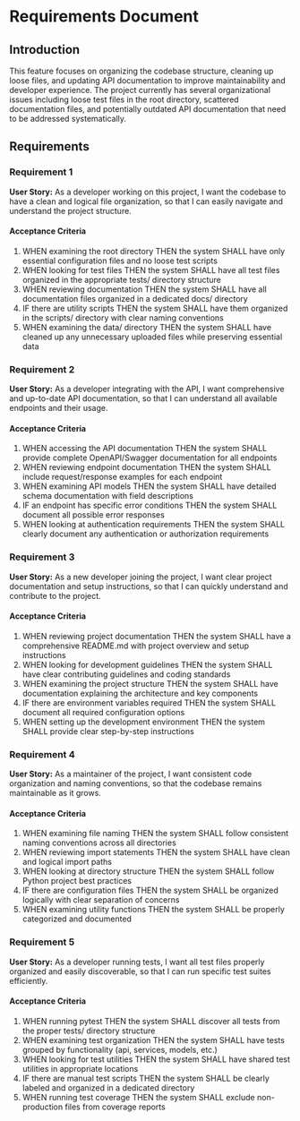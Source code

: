 # Requirements Document

## Introduction

This feature focuses on organizing the codebase structure, cleaning up loose files, and updating API documentation to improve maintainability and developer experience. The project currently has several organizational issues including loose test files in the root directory, scattered documentation files, and potentially outdated API documentation that need to be addressed systematically.

## Requirements

### Requirement 1

**User Story:** As a developer working on this project, I want the codebase to have a clean and logical file organization, so that I can easily navigate and understand the project structure.

#### Acceptance Criteria

1. WHEN examining the root directory THEN the system SHALL have only essential configuration files and no loose test scripts
2. WHEN looking for test files THEN the system SHALL have all test files organized in the appropriate tests/ directory structure
3. WHEN reviewing documentation THEN the system SHALL have all documentation files organized in a dedicated docs/ directory
4. IF there are utility scripts THEN the system SHALL have them organized in the scripts/ directory with clear naming conventions
5. WHEN examining the data/ directory THEN the system SHALL have cleaned up any unnecessary uploaded files while preserving essential data

### Requirement 2

**User Story:** As a developer integrating with the API, I want comprehensive and up-to-date API documentation, so that I can understand all available endpoints and their usage.

#### Acceptance Criteria

1. WHEN accessing the API documentation THEN the system SHALL provide complete OpenAPI/Swagger documentation for all endpoints
2. WHEN reviewing endpoint documentation THEN the system SHALL include request/response examples for each endpoint
3. WHEN examining API models THEN the system SHALL have detailed schema documentation with field descriptions
4. IF an endpoint has specific error conditions THEN the system SHALL document all possible error responses
5. WHEN looking at authentication requirements THEN the system SHALL clearly document any authentication or authorization requirements

### Requirement 3

**User Story:** As a new developer joining the project, I want clear project documentation and setup instructions, so that I can quickly understand and contribute to the project.

#### Acceptance Criteria

1. WHEN reviewing project documentation THEN the system SHALL have a comprehensive README.md with project overview and setup instructions
2. WHEN looking for development guidelines THEN the system SHALL have clear contributing guidelines and coding standards
3. WHEN examining the project structure THEN the system SHALL have documentation explaining the architecture and key components
4. IF there are environment variables required THEN the system SHALL document all required configuration options
5. WHEN setting up the development environment THEN the system SHALL provide clear step-by-step instructions

### Requirement 4

**User Story:** As a maintainer of the project, I want consistent code organization and naming conventions, so that the codebase remains maintainable as it grows.

#### Acceptance Criteria

1. WHEN examining file naming THEN the system SHALL follow consistent naming conventions across all directories
2. WHEN reviewing import statements THEN the system SHALL have clean and logical import paths
3. WHEN looking at directory structure THEN the system SHALL follow Python project best practices
4. IF there are configuration files THEN the system SHALL be organized logically with clear separation of concerns
5. WHEN examining utility functions THEN the system SHALL be properly categorized and documented

### Requirement 5

**User Story:** As a developer running tests, I want all test files properly organized and easily discoverable, so that I can run specific test suites efficiently.

#### Acceptance Criteria

1. WHEN running pytest THEN the system SHALL discover all tests from the proper tests/ directory structure
2. WHEN examining test organization THEN the system SHALL have tests grouped by functionality (api, services, models, etc.)
3. WHEN looking for test utilities THEN the system SHALL have shared test utilities in appropriate locations
4. IF there are manual test scripts THEN the system SHALL be clearly labeled and organized in a dedicated directory
5. WHEN running test coverage THEN the system SHALL exclude non-production files from coverage reports